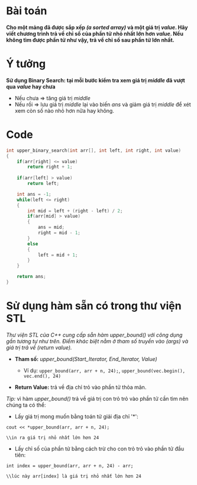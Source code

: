 # **Bài toán**
**Cho một mảng đã được sắp xếp _(a sorted array)_ và một giá trị $value$. Hãy viết chương trình trả về chỉ số của phần tử nhỏ nhất lớn hơn $value$. Nếu không tìm được phần tử như vậy, trả về chỉ số sau phần tử lớn nhất.**

# **Ý tưởng**
**Sử dụng Binary Search: tại mỗi bước kiểm tra xem giá trị $middle$ đã vượt qua $value$ hay chưa**
* Nếu chưa $\Rightarrow$ tăng giá trị $middle$
* Nếu rồi $\Rightarrow$ lưu giá trị $middle$ lại vào biến $ans$ và giảm giá trị $middle$ để xét xem còn số nào nhỏ hơn nữa hay không.

# **Code**
```cpp
int upper_binary_search(int arr[], int left, int right, int value)
{
    if(arr[right] <= value) 
        return right + 1;
    
    if(arr[left] > value)
        return left;

    int ans = -1;
    while(left <= right)
    {
        int mid = left + (right - left) / 2;
        if(arr[mid] > value)
        {
            ans = mid;
            right = mid - 1;
        }
        else
        {
            left = mid + 1;
        }
    }

    return ans;
}
```
# **Sử dụng hàm sẵn có trong thư viện STL**
*Thư viện STL của C++ cung cấp sẵn hàm _upper_bound()_ với công dụng gần tương tự như trên. Điểm khác biệt nằm ở tham số truyền vào _(args)_ và giá trị trả về _(return value)_.*

- **Tham số:** _upper_bound(Start_Iterator, End_Iterator, Value)_

    - Ví dụ: `upper_bound(arr, arr + n, 24);`, `upper_bound(vec.begin(), vec.end(), 24)`

- **Return Value:** trả về địa chỉ trỏ vào phần tử thỏa mãn.

*Tip:* vì hàm _upper_bound()_ trả về giá trị con trỏ trỏ vào phần tử cần tìm nên chúng ta có thể:
- Lấy giá trị mong muốn bằng toán tử giải địa chỉ '*': 
```
cout << *upper_bound(arr, arr + n, 24); 

\\in ra giá trị nhỏ nhất lớn hơn 24
```
- Lấy chỉ số của phần tử bằng cách trừ cho con trỏ trỏ vào phần tử đầu tiên: 
```
int index = upper_bound(arr, arr + n, 24) - arr; 

\\lúc này arr[index] là giá trị nhỏ nhất lớn hơn 24
```



